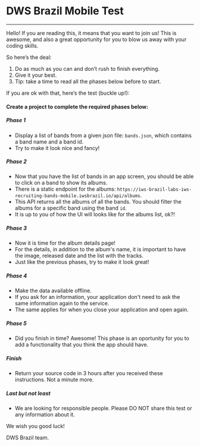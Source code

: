 # DWS Brazil Mobile Test

---

Hello! If you are reading this, it means that you want to join us! This is awesome, and also a great opportunity for you to blow us away with your coding skills.

So here’s the deal:

1. Do as much as you can and don’t rush to finish everything.
2. Give it your best.
3. Tip: take a time to read all the phases below before to start.

If you are ok with that, here’s the test (buckle up!):

#### Create a project to complete the required phases below:

##### Phase 1

- Display a list of bands from a given json file: `bands.json`, which contains a band name and a band id.
- Try to make it look nice and fancy!

##### Phase 2

- Now that you have the list of bands in an app screen, you should be able to click on a band to show its albums.
- There is a static endpoint for the albums: `https://iws-brazil-labs-iws-recruiting-bands-mobile.iwsbrazil.io/api/albums`.
- This API returns all the albums of all the bands. You should filter the albums for a specific band using the band `id`.
- It is up to you of how the UI will looks like for the albums list, ok?!

##### Phase 3

- Now it is time for the album details page!
- For the details, in addition to the album's name, it is important to have the image, released date and the list with the tracks.
- Just like the previous phases, try to make it look great!

##### Phase 4

- Make the data available offline.
- If you ask for an information, your application don't need to ask the same information again to the service.
- The same applies for when you close your application and open again.

##### Phase 5

- Did you finish in time? Awesome! This phase is an oportunity for you to add a functionality that you think the app should have.

##### Finish

- Return your source code in 3 hours after you received these instructions. Not a minute more.

##### Last but not least

- We are looking for responsible people. Please DO NOT share this test or any information about it.

We wish you good luck!

DWS Brazil team.

